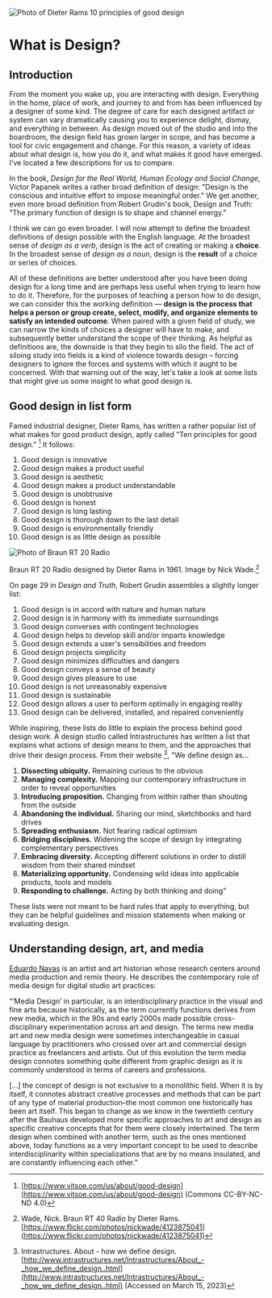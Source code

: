 ![Photo of Dieter Rams 10 principles of good design](/assets/what-is-design@2x.jpg)

# What is Design?

## Introduction

From the moment you wake up, you are interacting with design. Everything in the home, place of work, and journey to and from has been influenced by a designer of some kind. The degree of care for each designed artifact or system can vary dramatically causing you to experience delight, dismay, and everything in between. As design moved out of the studio and into the boardroom, the design field has grown larger in scope, and has become a tool for civic engagement and change. For this reason, a variety of ideas about what design is, how you do it, and what makes it good have emerged. I've located a few descriptions for us to compare.

In the book, _Design for the Real World, Human Ecology and Social Change_, Victor Papanek writes a rather broad definition of design: "Design is the conscious and intuitive effort to impose meaningful order." We get another, even more broad definition from Robert Grudin's book, Design and Truth: "The primary function of design is to shape and channel energy."

I think we can go even broader. I will now attempt to define the broadest definitions of design possible with the English language. At the broadest sense of _design as a verb_, design is the act of creating or making a **choice**. In the broadest sense of _design as a noun_, design is the **result** of a choice or series of choices.

All of these definitions are better understood after you have been doing design for a long time and are perhaps less useful when trying to learn how to do it. Therefore, for the purposes of teaching a person how to do design, we can consider this the working definition — **design is the process that helps a person or group create, select, modify, and organize elements to satisfy an intended outcome**. When paired with a given field of study, we can narrow the kinds of choices a designer will have to make, and subsequently better understand the scope of their thinking. As helpful as definitions are, the downside is that they begin to silo the field. The act of siloing study into fields is a kind of violence towards design – forcing designers to ignore the forces and systems with which it aught to be concerned. With that warning out of the way, let's take a look at some lists that might give us some insight to what good design is.

## Good design in list form

Famed industrial designer, Dieter Rams, has written a rather popular list of what makes for good product design, aptly called "Ten principles for good design." [^1] It follows:

1. Good design is innovative
2. Good design makes a product useful
3. Good design is aesthetic
4. Good design makes a product understandable
5. Good design is unobtrusive
6. Good design is honest
7. Good design is long lasting
8. Good design is thorough down to the last detail
9. Good design is environmentally friendly
10. Good design is as little design as possible

![Photo of Braun RT 20 Radio](/assets/BraunRT20Radio@2x.jpg)

Braun RT 20 Radio designed by Dieter Rams in 1961. Image by Nick Wade.[^2]

On page 29 in _Design and Truth_, Robert Grudin assembles a slightly longer list:

1. Good design is in accord with nature and human nature
2. Good design is in harmony with its immediate surroundings
3. Good design converses with contingent technologies
4. Good design helps to develop skill and/or imparts knowledge
5. Good design extends a user's sensibilities and freedom
6. Good design projects simplicity
7. Good design minimizes difficulties and dangers
8. Good design conveys a sense of beauty
9. Good design gives pleasure to use
10. Good design is not unreasonably expensive
11. Good design is sustainable
12. Good design allows a user to perform optimally in engaging reality
13. Good design can be delivered, installed, and repaired conveniently

While inspiring, these lists do little to explain the process behind good design work. A design studio called Intrastructures has written a list that explains what actions of design means to them, and the approaches that drive their design process. From their website [^3], "We define design as...

1. **Dissecting ubiquity.** Remaining curious to the obvious
2. **Managing complexity.** Mapping our contemporary infrastructure in order to reveal opportunities
3. **Introducing proposition.** Changing from within rather than shouting from the outside
4. **Abandoning the individual.** Sharing our mind, sketchbooks and hard drives
5. **Spreading enthusiasm.** Not fearing radical optimism
6. **Bridging disciplines.** Widening the scope of design by integrating complementary perspectives
7. **Embracing diversity.** Accepting different solutions in order to distill wisdom from their shared mindset
8. **Materializing opportunity.** Condensing wild ideas into applicable products, tools and models
9. **Responding to challenge.** Acting by both thinking and doing"

These lists were not meant to be hard rules that apply to everything, but they can be helpful guidelines and mission statements when making or evaluating design.

## Understanding design, art, and media

[Eduardo Navas](http://navasse.net/) is an artist and art historian whose research centers around media production and remix theory. He describes the contemporary role of media design for digital studio art practices:

“‘Media Design’ in particular, is an interdisciplinary practice in the visual and fine arts because historically, as the term currently functions derives from new media, which in the 90s and early 2000s made possible cross-disciplinary experimentation across art and design. The terms new media art and new media design were sometimes interchangeable in casual language by practitioners who crossed over art and commercial design practice as freelancers and artists. Out of this evolution the term media design connotes something quite different from graphic design as it is commonly understood in terms of careers and professions.

[...] the concept of design is not exclusive to a monolithic field. When it is by itself, it connotes  abstract creative processes and methods that can be part of any type of material production–the most common one historically has been art itself. This began to change as we know in the twentieth century after the Bauhaus developed more specific approaches to art and design as specific creative concepts that for them were closely intertwined. The term design when combined with another term, such as the ones mentioned above, today functions as a very important concept to be used to describe interdisciplinarity within specializations that are by no means insulated, and are constantly influencing each other.”

[^1]: [https://www.vitsoe.com/us/about/good-design](https://www.vitsoe.com/us/about/good-design) (Commons CC-BY-NC-ND 4.0)
[^2]: Wade, Nick. Braun RT 40 Radio by Dieter Rams. [https://www.flickr.com/photos/nickwade/4123875041](https://www.flickr.com/photos/nickwade/4123875041)
[^3]: Intrastructures. About - how we define design. [http://www.intrastructures.net/Intrastructures/About_-_how_we_define_design..html](http://www.intrastructures.net/Intrastructures/About_-_how_we_define_design..html) (Accessed on March 15, 2023)



